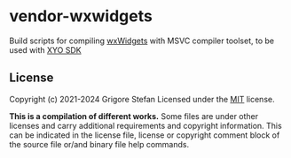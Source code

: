 # vendor-wxwidgets

Build scripts for compiling [wxWidgets](https://github.com/wxWidgets/wxWidgets) with MSVC compiler toolset, to be used with [XYO SDK](https://github.com/g-stefan/xyo-sdk)

## License

Copyright (c) 2021-2024 Grigore Stefan
Licensed under the [MIT](LICENSE) license.

**This is a compilation of different works.**
Some files are under other licenses and carry additional requirements and copyright information.
This can be indicated in the license file, license or copyright comment block of the source file or/and binary file help commands.

